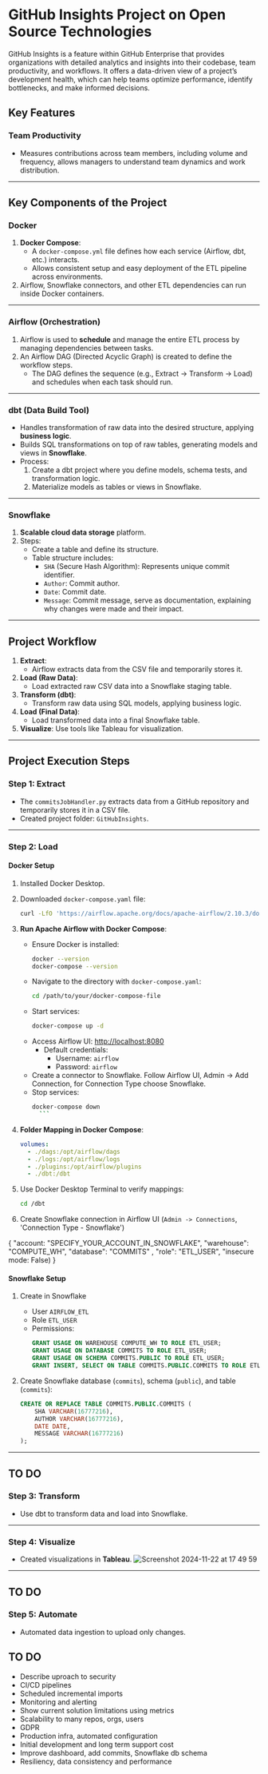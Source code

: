 # GitHub Insights Project on Open Source Technologies

GitHub Insights is a feature within GitHub Enterprise that provides organizations with detailed analytics and
 insights into their codebase, team productivity, and workflows. It offers a data-driven view of a project’s development health,
 which can help teams optimize performance, identify bottlenecks, and make informed decisions.

## Key Features
### Team Productivity
- Measures contributions across team members, including volume and frequency,
  allows managers to understand team dynamics and work distribution.


---

## Key Components of the Project

### Docker
1. **Docker Compose**:
    - A `docker-compose.yml` file defines how each service (Airflow, dbt, etc.) interacts.
    - Allows consistent setup and easy deployment of the ETL pipeline across environments.
2. Airflow, Snowflake connectors, and other ETL dependencies can run inside Docker containers.

---

### Airflow (Orchestration)
1. Airflow is used to **schedule** and manage the entire ETL process by managing dependencies between tasks.
2. An Airflow DAG (Directed Acyclic Graph) is created to define the workflow steps.
    - The DAG defines the sequence (e.g., Extract → Transform → Load) and schedules when each task should run.

---

### dbt (Data Build Tool)
- Handles transformation of raw data into the desired structure, applying **business logic**.
- Builds SQL transformations on top of raw tables, generating models and views in **Snowflake**.
- Process:
  1. Create a dbt project where you define models, schema tests, and transformation logic.
  2. Materialize models as tables or views in Snowflake.

---

### Snowflake
1. **Scalable cloud data storage** platform.
2. Steps:
   - Create a table and define its structure.
   - Table structure includes:
     - `SHA` (Secure Hash Algorithm): Represents unique commit identifier.
     - `Author`: Commit author.
     - `Date`: Commit date.
     - `Message`: Commit message, serve as documentation, explaining why changes were made and their impact.

---

## Project Workflow
1. **Extract**: 
    - Airflow extracts data from the CSV file and temporarily stores it.
2. **Load (Raw Data)**: 
    - Load extracted raw CSV data into a Snowflake staging table.
3. **Transform (dbt)**: 
    - Transform raw data using SQL models, applying business logic.
4. **Load (Final Data)**: 
    - Load transformed data into a final Snowflake table.
5. **Visualize**: Use tools like Tableau for visualization.

---

## Project Execution Steps

### Step 1: Extract
- The `commitsJobHandler.py` extracts data from a GitHub repository and temporarily stores it in a CSV file.
- Created project folder: `GitHubInsights`.

---

### Step 2: Load
#### Docker Setup
1. Installed Docker Desktop.
2. Downloaded `docker-compose.yaml` file:
    ```bash
    curl -LfO 'https://airflow.apache.org/docs/apache-airflow/2.10.3/docker-compose.yaml'
    ```
3. **Run Apache Airflow with Docker Compose**:
    - Ensure Docker is installed:
        ```bash
        docker --version
        docker-compose --version
        ```
    - Navigate to the directory with `docker-compose.yaml`:
        ```bash
        cd /path/to/your/docker-compose-file
        ```
    - Start services:
        ```bash
        docker-compose up -d
        ```
    - Access Airflow UI: [http://localhost:8080](http://localhost:8080)
      - Default credentials:
        - Username: `airflow`
        - Password: `airflow`
    - Create a connector to Snowflake. Follow Airflow UI, Admin -> Add Connection, for Connection Type choose Snowflake.
    - Stop services:
        ```bash
        docker-compose down
          ```
     

4. **Folder Mapping in Docker Compose**:
    ```yaml
    volumes:
      - ./dags:/opt/airflow/dags
      - ./logs:/opt/airflow/logs
      - ./plugins:/opt/airflow/plugins
      - ./dbt:/dbt
    ```

5. Use Docker Desktop Terminal to verify mappings:
    ```bash
    cd /dbt
    ```
6. Create Snowflake connection in Airflow UI (`Admin -> Connections`, 'Connection Type - Snowflake')

{
 "account: "SPECIFY_YOUR_ACCOUNT_IN_SNOWFLAKE",
 "warehouse": "COMPUTE_WH",
 "database": "COMMITS" ,
 "role": "ETL_USER",
 "insecure mode: False)
}
#### Snowflake Setup
1. Create in Snowflake
    - User `AIRFLOW_ETL`
    - Role `ETL_USER` 
    - Permissions:
        ```sql
        GRANT USAGE ON WAREHOUSE COMPUTE_WH TO ROLE ETL_USER;
        GRANT USAGE ON DATABASE COMMITS TO ROLE ETL_USER;
        GRANT USAGE ON SCHEMA COMMITS.PUBLIC TO ROLE ETL_USER;
        GRANT INSERT, SELECT ON TABLE COMMITS.PUBLIC.COMMITS TO ROLE ETL_USER;
        ```

3. Create Snowflake database (`commits`), schema (`public`), and table (`commits`):
    ```sql
    CREATE OR REPLACE TABLE COMMITS.PUBLIC.COMMITS (
        SHA VARCHAR(16777216),
        AUTHOR VARCHAR(16777216),
        DATE DATE,
        MESSAGE VARCHAR(16777216)
    );
    ```

---
## TO DO
### Step 3: Transform
- Use dbt to transform data and load into Snowflake.

---

### Step 4: Visualize
- Created visualizations in **Tableau**.
  ![Screenshot 2024-11-22 at 17 49 59](https://github.com/user-attachments/assets/20f51968-4be9-4069-8bc8-16aff042a867)


---
## TO DO
### Step 5: Automate
- Automated data ingestion to upload only changes.

## TO DO
- Describe uproach to security
- CI/CD pipelines
- Scheduled incremental imports
- Monitoring and alerting
- Show current solution limitations using metrics
- Scalability to many repos, orgs, users
- GDPR
- Production infra, automated configuration
- Initial development and long term support cost
- Improve dashboard, add commits, Snowflake db schema
- Resiliency, data consistency and performance
